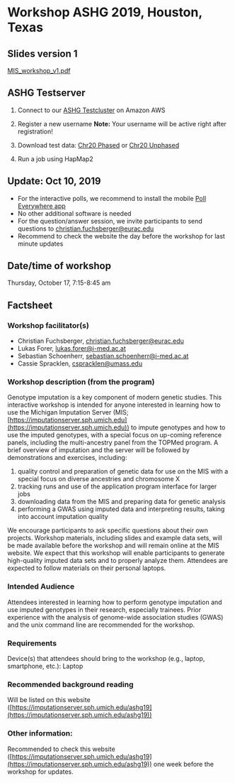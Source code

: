 # Workshop ASHG 2019, Houston, Texas


## Slides version 1 
[MIS_workshop_v1.pdf](https://github.com/genepi/imputationserver/MIS_workshop_v1.pdf)

## ASHG Testserver
1) Connect to our [ASHG Testcluster](https://imputationserver.sph.umich.edu/aws) on Amazon AWS

2) Register a new username
**Note:** Your username will be active right after registration!

3) Download test data: [Chr20 Phased](https://github.com/genepi/imputationserver/raw/master/test-data/data/chr20-phased/chr20.R50.merged.1.330k.recode.small.vcf.gz) or [Chr20 Unphased](https://github.com/genepi/imputationserver/raw/master/test-data/data/chr20-unphased/chr20.R50.merged.1.330k.recode.unphased.small.vcf.gz)

4) Run a job using HapMap2

## Update: Oct 10, 2019

- For the interactive polls, we recommend to install the mobile [Poll Everywhere app](https://www.polleverywhere.com/mobile)
- No other additional software is needed
- For the question/answer session, we invite participants to send questions to  [christian.fuchsberger@eurac.edu](mailto:christian.fuchsberger@eurac.edu)
- Recommend to check the website the day before the workshop for last minute updates

## Date/time of workshop
Thursday, October 17, 7:15-8:45 am

## Factsheet

### Workshop facilitator(s)
- Christian Fuchsberger, [christian.fuchsberger@eurac.edu](mailto:christian.fuchsberger@eurac.edu)
- Lukas Forer, [lukas.forer@i-med.ac.at](mailto:lukas.forer@i-med.ac.at)
- Sebastian Schoenherr, [sebastian.schoenherr@i-med.ac.at](mailto:sebastian.schoenherr@i-med.ac.at)
- Cassie Spracklen, [cspracklen@umass.edu](mailto:cspracklen@umass.edu)

### Workshop description (from the program)
Genotype imputation is a key component of modern genetic studies. This interactive workshop is intended for anyone interested in learning how to use the Michigan Imputation Server (MIS; [https://imputationserver.sph.umich.edu](https://imputationserver.sph.umich.edu)) to impute genotypes and how to use the imputed genotypes, with a special focus on up-coming reference panels, including the multi-ancestry panel from the TOPMed program. A brief overview of imputation and the server will be followed by demonstrations and exercises, including:

1. quality control and preparation of genetic data for use on the MIS with a special focus on diverse ancestries and chromosome X
2. tracking runs and use of the application program interface for larger jobs
3. downloading data from the MIS and preparing data for genetic analysis
4. performing a GWAS using imputed data and interpreting results, taking into account imputation quality

We encourage participants to ask specific questions about their own projects. Workshop materials, including slides and example data sets, will be made available before the workshop and will remain online at the MIS website. We expect that this workshop will enable participants to generate high-quality imputed data sets and to properly analyze them. Attendees are expected to follow materials on their personal laptops. 
 
### Intended Audience
Attendees interested in learning how to perform genotype imputation and use imputed genotypes in their research, especially trainees. Prior experience with the analysis of genome-wide association studies (GWAS) and the unix command line are recommended for the workshop.
 
### Requirements
Device(s) that attendees should bring to the workshop (e.g., laptop, smartphone, etc.): Laptop
 
### Recommended background reading
Will be listed on this website ([https://imputationserver.sph.umich.edu/ashg19](https://imputationserver.sph.umich.edu/ashg19))

### Other information:
Recommended to check this website ([https://imputationserver.sph.umich.edu/ashg19](https://imputationserver.sph.umich.edu/ashg19)) one week before the workshop for updates.
